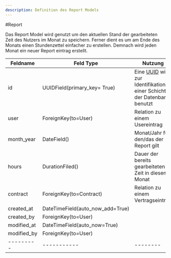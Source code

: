 ```yaml
---
description: Definition des Report Models
---
```


#Report


Das Report Model wird genutzt um den aktuellen Stand der gearbeiteten Zeit des Nutzers im Monat zu speichern.
Ferner dient es um am Ende des Monats einen Stundenzettel einfacher zu erstellen. Demnach wird jeden Monat ein neuer
Report eintrag erstellt.


|Feldname | Feld Type | Nutzung|
|---------|-----------|--------|
| id      | UUIDField(primary_key= True) | Eine [UUID](https://de.wikipedia.org/wiki/Universally_Unique_Identifier) wird zur Identifikation einer Schicht in der Datenbank benutzt|
| user    | ForeignKey(to=User) | Relation zu einem Usereintrag |
| month_year | DateField() | Monat/Jahr für den/das der Report gilt |
|hours    | DurationFiled() | Dauer der bereits gearbeiteten Zeit in diesem Monat |
| contract| ForeignKey(to=Contract) | Relation zu einem Vertragseintrag |
| created_at | DateTimeField(auto_now_add=True) |    |
| created_by | ForeignKey(to=User) |    |
| modified_at | DateTimeField(auto_now=True) |    |
| modified_by | ForeignKey(to=User) |    |
|---------|-----------|--------|